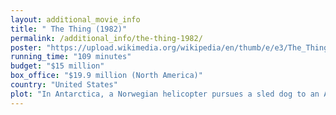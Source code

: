 ```yaml
---
layout: additional_movie_info
title: " The Thing (1982)"
permalink: /additional_info/the-thing-1982/
poster: "https://upload.wikimedia.org/wikipedia/en/thumb/e/e3/The_Thing_%281982_film%29.png/220px-The_Thing_%281982_film%29.png"
running_time: "109 minutes"
budget: "$15 million"
box_office: "$19.9 million (North America)"
country: "United States"
plot: "In Antarctica, a Norwegian helicopter pursues a sled dog to an American research station. The Americans witness the passenger accidentally blow up the helicopter in addition to himself. The pilot fires a rifle and shouts at the Americans, but they cannot understand him and he is shot dead in self-defense by station commander Garry. The American helicopter pilot, R.J. MacReady, and Dr. Copper leave to investigate the Norwegian base. Among the charred ruins and frozen corpses, they find the burnt corpse of a malformed humanoid, which they transfer to the American station. Their biologist, Blair, autopsies the remains and finds a normal set of human organs.\n\nClark kennels the sled dog, and it soon metamorphoses and absorbs several of the station dogs. This disturbance alerts the team, and Childs uses a flamethrower to incinerate the creature. Blair autopsies the Dog-Thing and surmises it is an organism that can perfectly imitate other life forms. Data recovered from the Norwegian base leads the Americans to a large excavation site containing a partially buried alien spacecraft, which Norris estimates has been buried for over a hundred thousand years, and a smaller, human-sized dig site. Blair grows paranoid after running a computer simulation that indicates the creature could assimilate all life on Earth in a matter of years. The group implements controls to reduce the risk of assimilation.\n\nThe remains of the malformed humanoid assimilate an isolated Bennings, but Windows interrupts the process and MacReady burns the Bennings-Thing. The team also imprisons Blair in a tool shed after he sabotages all the vehicles, kills the remaining sled dogs, and destroys the radio to prevent escape. Copper suggests testing for infection by comparing the crew's blood against uncontaminated blood held in storage, but after learning the blood stores have been destroyed, the men lose faith in Garry's leadership, and MacReady takes command. He, Windows, and Nauls find Fuchs' burnt corpse and surmise he committed suicide to avoid assimilation. Windows returns to base while MacReady and Nauls investigate MacReady's shack. During their return, Nauls abandons MacReady in a snowstorm, believing he has been assimilated after finding his torn clothes in the shack.\n\nThe team debates whether to allow MacReady inside, but he breaks in and holds the group at bay with dynamite. During the encounter, Norris appears to suffer a heart attack. As Copper attempts to defibrillate Norris, his chest transforms into a large mouth and bites off Copper's arms, killing him. MacReady incinerates the Norris-Thing, but its head detaches and attempts to escape before also being burnt. MacReady hypothesizes that the Norris-Thing demonstrated that every part of the Thing is an individual life-form with its own survival instinct. He proposes testing blood samples from each survivor with a heated piece of wire and has each man restrained, but is forced to kill Clark after he lunges at MacReady with a scalpel. Everyone passes the test except Palmer, whose blood recoils from the heat. Exposed, the Palmer-Thing transforms, breaks free of its bonds, and infects Windows, forcing MacReady to incinerate them both.\n\nChilds is left on guard while the others go to test Blair, but they find that he has escaped, and has been using vehicle components to assemble a small flying saucer, which they destroy. Upon their return, Childs is missing, and the power generator is destroyed, leaving the men without heat. MacReady speculates that, with no escape left, the Thing intends to return to hibernation until a rescue team arrives. MacReady, Garry, and Nauls agree that the Thing cannot be allowed to escape and set explosives to destroy the station, but the Blair-Thing kills Garry, and Nauls disappears. The Blair-Thing transforms into an enormous creature and breaks the detonator, but MacReady triggers the explosives with a stick of dynamite, destroying the station.\n\nWhile MacReady sits by the burning remnants, Childs returns, claiming he got lost in the storm while pursuing Blair. Exhausted and slowly freezing to death, they acknowledge the futility of their distrust and share a bottle of Scotch whisky."
---
```

